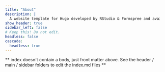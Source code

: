```yaml
---
title: "About"
description: |
  A website template for Hugo developed by RStudio & Formspree and available for free.
show_header: true
sidebar_left: false
# Keep this! Do not edit.
headless: false
cascade:
  headless: true
---
```


** index doesn't contain a body, just front matter above.
See the header / main / sidebar folders to edit the index.md files **
